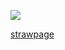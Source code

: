 ![](https://komarev.com/ghpvc/?username=tenmou&color=yellow&label=THOSE+WHO+SNOW+=)

[strawpage](https://tdsnation.straw.page)
